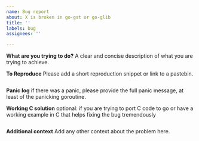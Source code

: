 ```yaml
---
name: Bug report
about: X is broken in go-gst or go-glib
title: ''
labels: bug
assignees: ''

---
```


**What are you trying to do?**
A clear and concise description of what you are trying to achieve.

**To Reproduce**
Please add a short reproduction snippet or link to a pastebin.

```go

```

**Panic log**
if there was a panic, please provide the full panic message, at least of the panicking goroutine.

**Working C solution**
optional: if you are trying to port C code to go or have a working example in C that helps fixing the bug tremendously

```c

```

**Additional context**
Add any other context about the problem here.
